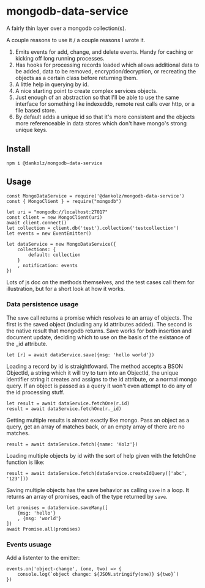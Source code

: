 # mongodb-data-service

A fairly thin layer over a mongodb collection(s).

A couple reasons to use it / a couple reasons I wrote it.

1. Emits events for add, change, and delete events. Handy for caching or kicking off
long running processes.
2. Has hooks for processing records loaded which allows additional data to be
added, data to be removed, encryption/decryption, or recreating the objects as 
a certain class before returning them.
3. A little help in querying by id.
4. A nice starting point to create complex services objects.
5. Just enough of an abstraction so that I'll be able to use the same interface
for something like indexeddb, remote rest calls over http, or a file based store.
6. By default adds a unique id so that it's more consistent and the objects more
referenceable in data stores which don't have mongo's strong unique keys.



## Install

```
npm i @dankolz/mongodb-data-service
```

## Usage

```
const MongoDataService = require('@dankolz/mongodb-data-service')
const { MongoClient } = require("mongodb")

let uri = "mongodb://localhost:27017"
const client = new MongoClient(uri)
await client.connect()
let collection = client.db('test').collection('testcollection')
let events = new EventEmitter()

let dataService = new MongoDataService({
	collections: {
		default: collection
	}
	, notification: events
})

```


Lots of js doc on the methods themselves, and the test cases call them for illustration, but
for a short look at how it works.


### Data persistence usage

The `save` call returns a promise which resolves to an array of objects. The first is the
saved object (including any id attributes added). The second is the native result that
mongodb returns. Save works for both insertion and document update, deciding which to
use on the basis of the existance of the _id attribute.


```
let [r] = await dataService.save({msg: 'hello world'})
```

Loading a record by id is straightfoward. The method accepts a BSON ObjectId, a string
which it will try to turn into an ObjectId, the unique identifier string it creates and
assigns to the id attribute, or a normal mongo query. If an object is passed as a query
it won't even attempt to do any of the id processing stuff.


```
let result = await dataService.fetchOne(r.id)
result = await dataService.fetchOne(r._id)
```

Getting multiple results is almost exactly like mongo. Pass an object as a query, get an
array of matches back, or an empty array of there are no matches.


```
result = await dataService.fetch({name: 'Kolz'})
```

Loading multiple objects by id with the sort of help given with the fetchOne function is
like:


```
result = await dataService.fetch(dataService.createIdQuery(['abc', '123']))
```

Saving multiple objects has the save behavior as calling `save` in a loop. It returns an
array of promises, each of the type returned by `save`.

```
let promises = dataService.saveMany([
	{msg: 'hello'}
	, {msg: 'world'}
])
await Promise.all(promises)
```



### Events usuage

Add a listenter to the emitter:

```
events.on('object-change', (one, two) => {
	console.log(`object change: ${JSON.stringify(one)} ${two}`)
})
```
